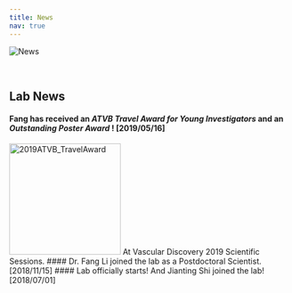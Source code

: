 ```yaml
---
title: News
nav: true
---
```

<div> 
  <img src="{{ '/images/News.gif' | absolute_url }}" alt="News">
</div>  

&nbsp;

     
## **Lab News**
#### Fang has received an _**ATVB Travel Award for Young Investigators**_ and an _**Outstanding Poster Award**_ ! [2019/05/16]        
<img src="{{ '/images/2019ATVB_TravelAward.jpg' | absolute_url }}" alt="2019ATVB_TravelAward" width="200">
At Vascular Discovery 2019 Scientific Sessions.   
#### Dr. Fang Li joined the lab as a Postdoctoral Scientist. [2018/11/15]       
#### Lab officially starts! And Jianting Shi joined the lab! [2018/07/01]    
